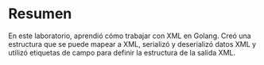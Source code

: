 # Resumen

En este laboratorio, aprendió cómo trabajar con XML en Golang. Creó una estructura que se puede mapear a XML, serializó y deserializó datos XML y utilizó etiquetas de campo para definir la estructura de la salida XML.
